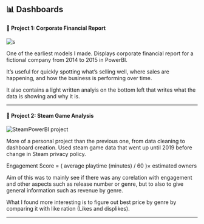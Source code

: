 ## 📊 Dashboards

#### 🔷 Project 1: Corporate Financial Report  


![s](https://github.com/user-attachments/assets/656fad1e-dafb-41cf-89ca-1350b74f5eb7)


One of the earliest models I made. Displays corporate financial report for a fictional company from 2014 to 2015 in PowerBI.

It’s useful for quickly spotting what’s selling well, where sales are happening, and how the business is performing over time.

It also contains a light written analyis on the bottom left that writes what the data is showing and why it is. 

---

#### 🔷 Project 2: Steam Game Analysis  

![SteamPowerBI project](https://github.com/user-attachments/assets/c637ecd8-a8f8-4486-9c68-eea5943b563c)

More of a personal project than the previous one, from data cleaning to dashboard creation. Used steam game data that went up until 2019 before change in Steam privacy policy. 

Engagement Score = ( average playtime (minutes) / 60 )× estimated owners

Aim of this was to mainly see if there was any corelation with engagement and other aspects such as release number or genre, but to also to give general information such as revenue by genre. 

What I found more interesting is to figure out best price by genre by comparing it with like ration (Likes and displikes). 


---


